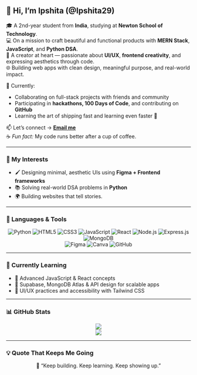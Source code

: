 ## 🌸 Hi, I’m Ipshita (@Ipshita29)

🎓 A 2nd-year student from **India**, studying at **Newton School of Technology**.  
💻 On a mission to craft beautiful and functional products with **MERN Stack**, **JavaScript**, and **Python DSA**.  
🎨 A creator at heart — passionate about **UI/UX**, **frontend creativity**, and expressing aesthetics through code.  
🌐 Building web apps with clean design, meaningful purpose, and real-world impact.

💞️ Currently:
- Collaborating on full-stack projects with friends and community
- Participating in **hackathons, 100 Days of Code**, and contributing on **GitHub**
- Learning the art of shipping fast and learning even faster 🚀

📫 Let’s connect → [**Email me**](ipshita2908@gmail.com)  
☕ *Fun fact:* My code runs better after a cup of coffee.

---

### 🚀 My Interests

- 🖌 Designing minimal, aesthetic UIs using **Figma + Frontend frameworks**
- 📚 Solving real-world DSA problems in **Python**
- 🌍 Building websites that tell stories.

---

### 🎨 Languages & Tools

<p align="center">
  <img src="https://img.shields.io/badge/Python-A36F99?style=for-the-badge&logo=python&logoColor=white" alt="Python" />
  <img src="https://img.shields.io/badge/HTML5-BD768D?style=for-the-badge&logo=html5&logoColor=white" alt="HTML5" />
  <img src="https://img.shields.io/badge/CSS3-BD768D?style=for-the-badge&logo=css3&logoColor=white" alt="CSS3" />
  <img src="https://img.shields.io/badge/JavaScript-A65482?style=for-the-badge&logo=javascript&logoColor=white" alt="JavaScript" />
  <img src="https://img.shields.io/badge/React-893D7B?style=for-the-badge&logo=react&logoColor=61DAFB" alt="React" />
  <img src="https://img.shields.io/badge/Node.js-893D7B?style=for-the-badge&logo=node.js&logoColor=white" alt="Node.js" />
  <img src="https://img.shields.io/badge/Express.js-682C63?style=for-the-badge&logo=express&logoColor=white" alt="Express.js" />
  <img src="https://img.shields.io/badge/MongoDB-4A1C4F?style=for-the-badge&logo=mongodb&logoColor=white" alt="MongoDB" />
  <br/>
  <img src="https://img.shields.io/badge/Figma-B93C88?style=for-the-badge&logo=figma&logoColor=white" alt="Figma" />
  <img src="https://img.shields.io/badge/Canva-FFB3C6?style=for-the-badge&logo=canva&logoColor=white" alt="Canva" />
  <img src="https://img.shields.io/badge/GitHub-6E3B70?style=for-the-badge&logo=github&logoColor=white" alt="GitHub" />
</p>

---

### 🌱 Currently Learning

- 🔄 Advanced JavaScript & React concepts
- 🧩 Supabase, MongoDB Atlas & API design for scalable apps
- 💅 UI/UX practices and accessibility with Tailwind CSS

---

### 📊 GitHub Stats

<p align="center">
  <img src="https://github-readme-stats.vercel.app/api?username=Ipshita29&show_icons=true&theme=rose_pine&hide_border=true" />
  <br />
  <img src="https://github-readme-streak-stats.herokuapp.com/?user=Ipshita29&theme=rose_pine&hide_border=true" />
</p>

---

### 💡 Quote That Keeps Me Going

<p align="center">
  💫 “Keep building. Keep learning. Keep showing up.”
</p>



<!---
Ipshita29/Ipshita29 is a ✨ special ✨ repository because its `README.md` (this file) appears on your GitHub profile.
You can click the Preview link to take a look at your changes.
--->
